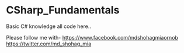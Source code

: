 # CSharp_Fundamentals
Basic C# knowledge all code here.. 

Please follow me with- 
https://www.facebook.com/mdshohagmiaornob 
https://twitter.com/md_shohag_mia
